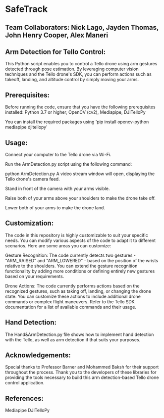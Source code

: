 # SafeTrack
## **Team Collaborators:** Nick Lago, Jayden Thomas, John Henry Cooper, Alex Maneri

## **Arm Detection for Tello Control:**
This Python script enables you to control a Tello drone using arm gestures detected through pose estimation. By leveraging computer vision techniques and the Tello drone's SDK, you can perform actions such as takeoff, landing, and altitude control by simply moving your arms.

## **Prerequisites:**
Before running the code, ensure that you have the following prerequisites installed:
Python 3.7 or higher,
OpenCV (cv2),
Mediapipe,
DJITelloPy

You can install the required packages using 'pip install opencv-python mediapipe djitellopy'

## **Usage:**
Connect your computer to the Tello drone via Wi-Fi.

Run the ArmDetection.py script using the following command:


python ArmDetection.py
A video stream window will open, displaying the Tello drone's camera feed.

Stand in front of the camera with your arms visible.

Raise both of your arms above your shoulders to make the drone take off.

Lower both of your arms to make the drone land.

## **Customization:**

The code in this repository is highly customizable to suit your specific needs. You can modify various aspects of the code to adapt it to different scenarios. Here are some areas you can customize:

Gesture Recognition: The code currently detects two gestures - "ARM_RAISED" and "ARM_LOWERED" - based on the position of the wrists relative to the shoulders. You can extend the gesture recognition functionality by adding more conditions or defining entirely new gestures based on your requirements.

Drone Actions: The code currently performs actions based on the recognized gestures, such as taking off, landing, or changing the drone state. You can customize these actions to include additional drone commands or complex flight maneuvers. Refer to the Tello SDK documentation for a list of available commands and their usage.

## **Hand Detection:**

The Hand&ArmDetection.py file shows how to implement hand detection with the Tello, as well as arm detection if that suits your purposes.

## **Acknowledgements:**
Special thanks to Professor Barner and Mohammed Baksh for their support throughout the process. Thank you to the developers of these libraries for providing the tools necessary to build this arm detection-based Tello drone control application.

## **References:**
Mediapipe
DJITelloPy

